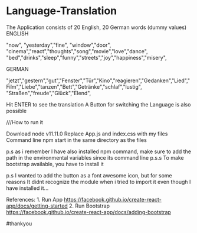 # Language-Translation
The Application consists of 20 English, 20 German words (dummy values)
ENGLISH

"now", "yesterday","fine", "window","door", "cinema","react","thoughts","song","movie","love","dance",    "bed","drinks","sleep","funny","streets","joy","happiness","misery",



GERMAN

 "jetzt","gestern","gut","Fenster","Tür","Kino","reagieren","Gedanken","Lied","Film","Liebe","tanzen","Bett","Getränke","schlaf","lustig",
 "Straßen","freude","Glück","Elend",



Hit ENTER to see the translation
A Button for switching the Language is also possible




///How to run it

Download node v11.11.0
Replace App.js and index.css with my files
Command line npm start in the same directory as the files

p.s as i remember I have also installed npm command, make sure to add the path in the environmental variables since its command line
p.s.s To make bootstrap available, you have to install it



p.s I wanted to add the button as a font awesome icon, but for some reasons It didnt recognize the module when i tried to import it even though I have installed it...


References: 1. Run App  https://facebook.github.io/create-react-app/docs/getting-started
            2. Run Bootstrap https://facebook.github.io/create-react-app/docs/adding-bootstrap



#thankyou
